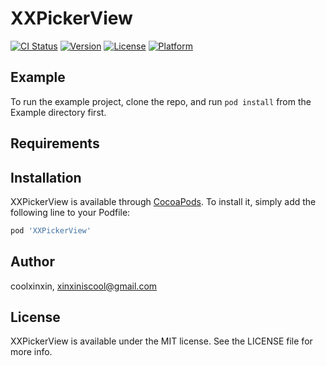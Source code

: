 # XXPickerView

[![CI Status](https://img.shields.io/travis/coolxinxin/XXPickerView.svg?style=flat)](https://travis-ci.org/coolxinxin/XXPickerView)
[![Version](https://img.shields.io/cocoapods/v/XXPickerView.svg?style=flat)](https://cocoapods.org/pods/XXPickerView)
[![License](https://img.shields.io/cocoapods/l/XXPickerView.svg?style=flat)](https://cocoapods.org/pods/XXPickerView)
[![Platform](https://img.shields.io/cocoapods/p/XXPickerView.svg?style=flat)](https://cocoapods.org/pods/XXPickerView)

## Example

To run the example project, clone the repo, and run `pod install` from the Example directory first.

## Requirements

## Installation

XXPickerView is available through [CocoaPods](https://cocoapods.org). To install
it, simply add the following line to your Podfile:

```ruby
pod 'XXPickerView'
```

## Author

coolxinxin, xinxiniscool@gmail.com

## License

XXPickerView is available under the MIT license. See the LICENSE file for more info.
